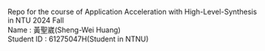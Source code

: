 Repo for the course of Application Acceleration with High-Level-Synthesis in NTU 2024 Fall  <br />
Name : 黃聖崴(Sheng-Wei Huang)  <br />
Student ID : 61275047H(Student in NTNU)
